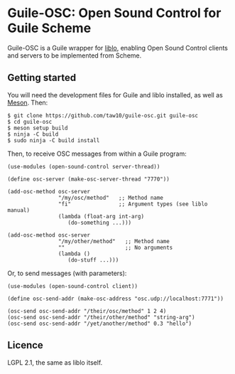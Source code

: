 Guile-OSC: Open Sound Control for Guile Scheme
==============================================

Guile-OSC is a Guile wrapper for [liblo](https://github.com/radarsat1/liblo),
enabling Open Sound Control clients and servers to be implemented from Scheme.


Getting started
---------------

You will need the development files for Guile and liblo installed, as well as
[Meson](https://mesonbuild.com/).  Then:

```
$ git clone https://github.com/taw10/guile-osc.git guile-osc
$ cd guile-osc
$ meson setup build
$ ninja -C build
$ sudo ninja -C build install
```

Then, to receive OSC messages from within a Guile program:

```
(use-modules (open-sound-control server-thread))

(define osc-server (make-osc-server-thread "7770"))

(add-osc-method osc-server
                "/my/osc/method"   ;; Method name
                "fi"               ;; Argument types (see liblo manual)
                (lambda (float-arg int-arg)
                   (do-something ...)))

(add-osc-method osc-server
                "/my/other/method"   ;; Method name
                ""                   ;; No arguments
                (lambda ()
                   (do-stuff ...)))
```

Or, to send messages (with parameters):
  
```
(use-modules (open-sound-control client))

(define osc-send-addr (make-osc-address "osc.udp://localhost:7771"))

(osc-send osc-send-addr "/their/osc/method" 1 2 4)
(osc-send osc-send-addr "/their/other/method" "string-arg")
(osc-send osc-send-addr "/yet/another/method" 0.3 "hello")
```


Licence
-------

LGPL 2.1, the same as liblo itself.
